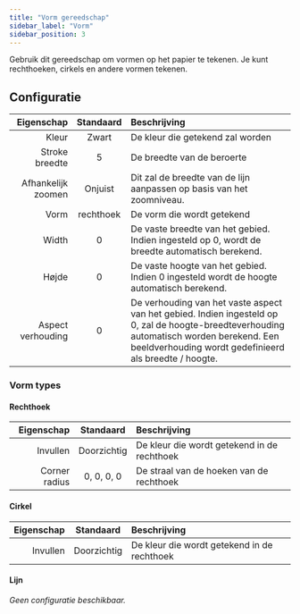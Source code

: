 ```yaml
---
title: "Vorm gereedschap"
sidebar_label: "Vorm"
sidebar_position: 3
---
```



Gebruik dit gereedschap om vormen op het papier te tekenen. Je kunt rechthoeken, cirkels en andere vormen tekenen.

## Configuratie

|         Eigenschap | Standaard | Beschrijving                                                                                                                                                                                        |
| ------------------:|:---------:|:--------------------------------------------------------------------------------------------------------------------------------------------------------------------------------------------------- |
|              Kleur |   Zwart   | De kleur die getekend zal worden                                                                                                                                                                    |
|     Stroke breedte |     5     | De breedte van de beroerte                                                                                                                                                                          |
| Afhankelijk zoomen |  Onjuist  | Dit zal de breedte van de lijn aanpassen op basis van het zoomniveau.                                                                                                                               |
|               Vorm | rechthoek | De vorm die wordt getekend                                                                                                                                                                          |
|              Width |     0     | De vaste breedte van het gebied. Indien ingesteld op 0, wordt de breedte automatisch berekend.                                                                                                      |
|              Højde |     0     | De vaste hoogte van het gebied. Indien 0 ingesteld wordt de hoogte automatisch berekend.                                                                                                            |
|  Aspect verhouding |     0     | De verhouding van het vaste aspect van het gebied. Indien ingesteld op 0, zal de hoogte-breedteverhouding automatisch worden berekend. Een beeldverhouding wordt gedefinieerd als breedte / hoogte. |

### Vorm types

#### Rechthoek

|    Eigenschap |  Standaard  | Beschrijving                                |
| -------------:|:-----------:|:------------------------------------------- |
|      Invullen | Doorzichtig | De kleur die wordt getekend in de rechthoek |
| Corner radius | 0, 0, 0, 0  | De straal van de hoeken van de rechthoek    |

#### Cirkel

| Eigenschap |  Standaard  | Beschrijving                                |
| ----------:|:-----------:|:------------------------------------------- |
|   Invullen | Doorzichtig | De kleur die wordt getekend in de rechthoek |

#### Lijn

*Geen configuratie beschikbaar.*
